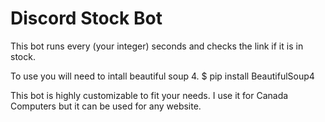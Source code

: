 # Discord Stock Bot

This bot runs every (your integer) seconds and checks the link if it is in stock.

To use you will need to intall beautiful soup 4.
$ pip install BeautifulSoup4

This bot is highly customizable to fit your needs. I use it for Canada Computers but it can be used for any website.
